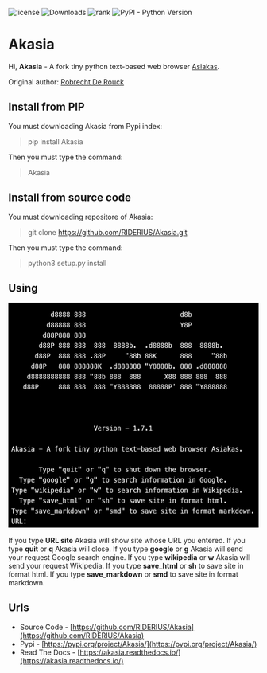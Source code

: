 ![license](https://img.shields.io/github/license/RIDERIUS/Akasia?style=for-the-badge) ![Downloads](https://img.shields.io/pypi/dm/Akasia?style=for-the-badge) ![rank](https://img.shields.io/librariesio/sourcerank/pypi/Akasia?style=for-the-badge) ![PyPI - Python Version](https://img.shields.io/pypi/pyversions/Akasia?style=for-the-badge)

# Akasia

Hi, **Akasia** - A fork tiny python text-based web browser [Asiakas](https://github.com/robrechtdr/asiakas).

Original author: [Robrecht De Rouck](https://github.com/robrechtdr)

## Install from PIP

You must downloading Akasia from Pypi index:

> pip install Akasia

Then you must type the command:

> Akasia

## Install from source code

You must downloading repositore of Akasia:

> git clone https://github.com/RIDERIUS/Akasia.git

Then you must type the command:

> python3 setup.py install

## Using

![Akasia](https://raw.githubusercontent.com/RIDERIUS/Akasia/main/docs/akasia.png)

If you type **URL site** Akasia will show site whose URL you entered.
If you type **quit** or **q** Akasia will close.
If you type **google** or **g** Akasia will send your request Google search engine.
If you type **wikipedia** or **w** Akasia will send your request Wikipedia.
If you type **save_html** or **sh** to save site in format html.
If you type **save_markdown** or **smd** to save site in format markdown.

## Urls

- Source Code - [https://github.com/RIDERIUS/Akasia](https://github.com/RIDERIUS/Akasia)
- Pypi - [https://pypi.org/project/Akasia/](https://pypi.org/project/Akasia/)
- Read The Docs - [https://akasia.readthedocs.io/](https://akasia.readthedocs.io/)